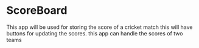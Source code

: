 # ScoreBoard

This app will be used for storing the score of a cricket match
this will have buttons for updating the scores.
this app can handle the scores of two teams
